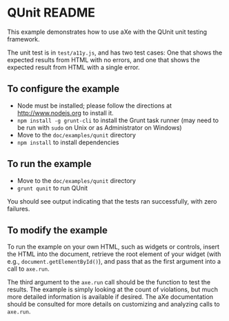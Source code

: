 # QUnit README

This example demonstrates how to use aXe with the QUnit unit testing framework.

The unit test is in `test/a11y.js`, and has two test cases: One that shows the
expected results from HTML with no errors, and one that shows the expected
result from HTML with a single error.

## To configure the example

- Node must be installed; please follow the directions at http://www.nodejs.org
  to install it.
- `npm install -g grunt-cli` to install the Grunt task runner (may need to be
  run with `sudo` on Unix or as Administrator on Windows)
- Move to the `doc/examples/qunit` directory
- `npm install` to install dependencies

## To run the example

- Move to the `doc/examples/qunit` directory
- `grunt qunit` to run QUnit

You should see output indicating that the tests ran successfully, with zero
failures.

## To modify the example

To run the example on your own HTML, such as widgets or controls, insert the
HTML into the document, retrieve the root element of your widget (with e.g.,
`document.getElementById()`), and pass that as the first argument into a call
to `axe.run`.

The third argument to the `axe.run` call should be the function to test
the results. The example is simply looking at the count of violations, but much
more detailed information is available if desired. The aXe documentation
should be consulted for more details on customizing and
analyzing calls to `axe.run`.
